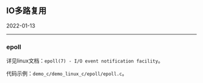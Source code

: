 ## IO多路复用

2022-01-13

---

### epoll

详见linux文档：`epoll(7) - I/O event notification facility`。

代码示例：`demo_c/demo_linux_c/epoll/epoll.c`。